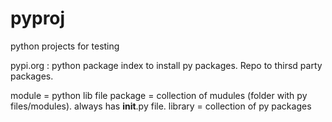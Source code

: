 # pyproj
python projects for testing

pypi.org : python package index to install py packages. Repo to thirsd party packages.

module = python lib file
package = collection of mudules (folder with py files/modules). always has __init__.py file.
library = collection of py packages
